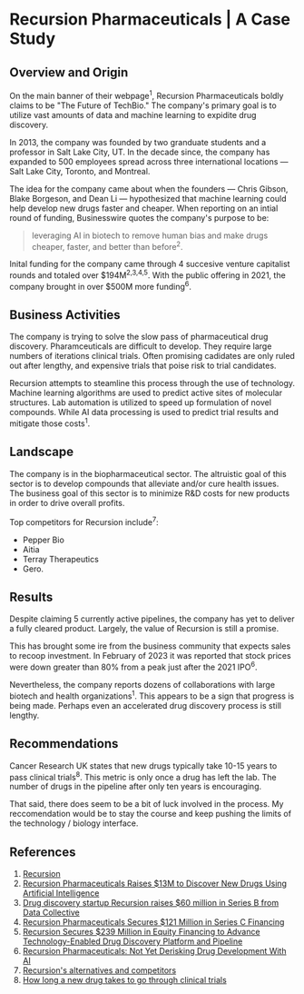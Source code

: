 # Recursion Pharmaceuticals | A Case Study

## Overview and Origin

On the main banner of their webpage<sup>1</sup>, Recursion Pharmaceuticals boldly claims to be "The Future of TechBio." The company's primary goal is to utilize vast amounts of data and machine learning to expidite drug discovery. 

In 2013, the company was founded by two granduate students and a professor in Salt Lake City, UT. In the decade since, the company has expanded to 500 employees spread across three international locations &mdash; Salt Lake City, Toronto, and Montreal.

The idea for the company came about when the founders &mdash; Chris Gibson, Blake Borgeson, and Dean Li &mdash; hypothesized that machine learning could help develop new drugs faster and cheaper. When reporting on an intial round of funding, Businesswire quotes the company's purpose to be:

>leveraging AI in biotech to remove human bias and make drugs cheaper, faster, and better than before<sup>2</sup>.

Inital funding for the company came through 4 succesive venture capitalist rounds and totaled over $194M<sup>2,3,4,5</sup>. With the public offering in 2021, the company brought in over $500M more funding<sup>6</sup>. 

## Business Activities

The company is trying to solve the slow pass of pharmaceutical drug discovery. Pharamceuticals are difficult to develop. They require large numbers of iterations clinical trials. Often promising cadidates are only ruled out after lengthy, and expensive trials that poise risk to trial candidates.

Recursion attempts to steamline this process through the use of technology. Machine learning algorithms are used to predict active sites of molecular structures. Lab automation is utilized to speed up formulation of novel compounds. While AI data processing is used to predict trial results and mitigate those costs<sup>1</sup>.

## Landscape

The company is in the biopharmaceutical sector. The altruistic goal of this sector is to develop compounds that alleviate and/or cure health issues. The business goal of this sector is to minimize R&D costs for new products in order to drive overall profits.

Top competitors for Recursion include<sup>7</sup>:
- Pepper Bio
- Aitia
- Terray Therapeutics
- Gero.

## Results

Despite claiming 5 currently active pipelines, the company has yet to deliver a fully cleared product. Largely, the value of Recursion is still a promise.

This has brought some ire from the business community that expects sales to recoop investment. In February of 2023 it was reported that stock prices were down greater than 80% from a peak just after the 2021 IPO<sup>6</sup>. 

Nevertheless, the company reports dozens of collaborations with large biotech and health organizations<sup>1</sup>. This appears to be a sign that progress is being made. Perhaps even an accelerated drug discovery process is still lengthy.

## Recommendations

Cancer Research UK states that new drugs typically take 10-15 years to pass clinical trials<sup>8</sup>. This metric is only once a drug has left the lab. The number of drugs in the pipeline after only ten years is encouraging. 

That said, there does seem to be a bit of luck involved in the process. My reccomendation would be to stay the course and keep pushing the limits of the technology / biology interface. 

## References

1. [Recursion](https://www.recursion.com/)
2. [Recursion Pharmaceuticals Raises $13M to Discover New Drugs Using Artificial Intelligence](https://www.businesswire.com/news/home/20161003005212/en/Recursion-Pharmaceuticals-Raises-13M-to-Discover-New-Drugs-Using-Artificial-Intelligence)
3. [Drug discovery startup Recursion raises $60 million in Series B from Data Collective ](https://techcrunch.com/2017/10/03/drug-discovery-startup-recursion-raises-60-million-in-series-b-from-dcvc/)
4. [Recursion Pharmaceuticals Secures $121 Million in Series C Financing](https://www.businesswire.com/news/home/20190715005073/en/Recursion-Pharmaceuticals-Secures-121-Million-in-Series-C-Financing)
5. [Recursion Secures $239 Million in Equity Financing to Advance Technology-Enabled Drug Discovery Platform and Pipeline](https://www.recursion.com/news/series-d)
6. [Recursion Pharmaceuticals: Not Yet Derisking Drug Development With AI](https://seekingalpha.com/article/4579510-recursion-pharmaceuticals-not-yet-derisking-drug-development-with-ai)
7. [Recursion's alternatives and competitors](https://www.cbinsights.com/company/recursion-pharmaceuticals/alternatives-competitors)
8. [How long a new drug takes to go through clinical trials](https://www.cancerresearchuk.org/about-cancer/find-a-clinical-trial/how-clinical-trials-are-planned-and-organised/how-long-it-takes-for-a-new-drug-to-go-through-clinical-trials#:~:text=You%20may%20hear%20this%20process,time%20span%20varies%20a%20lot.)